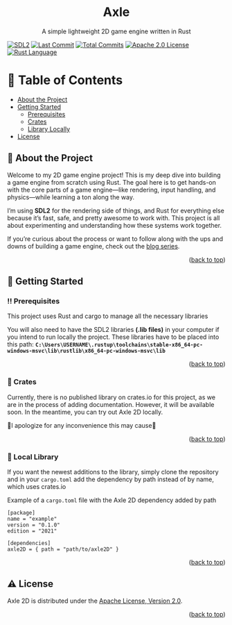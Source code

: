 <a id="readme-top"></a>

<!-- PROJECT LOGO -->
<!--<br />-->
<div align="center">
  <!--<a href="https://github.com/github_username/repo_name">
    <img src="images/logo.png" alt="Logo" width="80" height="80">
  </a>-->

  <h1 align="center">Axle</h1>

  <p align="center">
    A simple lightweight 2D game engine written in Rust
    <!--<br />
    <a href="https://github.com/github_username/repo_name"><strong>Explore the docs »</strong></a>
    <br />
    <br />
    <a href="https://github.com/github_username/repo_name">View Demo</a>
    ·
    <a href="https://github.com/github_username/repo_name/issues/new?labels=bug&template=bug-report---.md">Report Bug</a>
    ·
    <a href="https://github.com/github_username/repo_name/issues/new?labels=enhancement&template=feature-request---.md">Request Feature</a>-->
  </p>
</div>
  
  

<!-- PROJECT SHIELDS -->
<!--
*** I'm using markdown "reference style" links for readability.
*** Reference links are enclosed in brackets [ ] instead of parentheses ( ).
*** See the bottom of this document for the declaration of the reference variables
*** for contributors-url, forks-url, etc. This is an optional, concise syntax you may use.
*** https://www.markdownguide.org/basic-syntax/#reference-style-links
-->
[![SDL2][SDL2-shield]][SDL2-url]
[![Last Commit][last-commit-shield]][last-commit-url]
[![Total Commits][total-commits-shield]][total-commits-url]
[![Apache 2.0 License][license-shield]][license-url]
[![Rust Language][rust-shield]][rust-url]


<!-- Table of Contents -->
# :notebook_with_decorative_cover: Table of Contents

- [About the Project](#star2-about-the-project)
  <!--* [Screenshots](#camera-screenshots)
  * [Tech Stack](#space_invader-tech-stack)
  * [Environment Variables](#key-environment-variables)-->
- [Getting Started](#toolbox-getting-started)
  * [Prerequisites](#bangbang-prerequisites)
  <!-- * [Installation](#gear-installation)-->
  * [Crates](#triangular_flag_on_post-crates)
  * [Library Locally](#running-local-library)
  <!--- [Contributing](#wave-contributing)-->
- [License](#warning-license)

  

<!-- About the Project -->
## :star2: About the Project

Welcome to my 2D game engine project! This is my deep dive into building a game engine from scratch using Rust. The goal here is to get hands-on with the core parts of a game engine—like rendering, input handling, and physics—while learning a ton along the way.

I’m using **SDL2** for the rendering side of things, and Rust for everything else because it’s fast, safe, and pretty awesome to work with. This project is all about experimenting and understanding how these systems work together.

If you’re curious about the process or want to follow along with the ups and downs of building a game engine, check out the [blog series][blog-series].

<p align="right">(<a href="#readme-top">back to top</a>)</p>


<!-- Getting Started -->
## 	:toolbox: Getting Started

<!-- Prerequisites -->
### :bangbang: Prerequisites

This project uses Rust and cargo to manage all the necessary libraries

You will also need to have the SDL2 libraries **(.lib files)** in your computer if you intend to run locally the project.
These libraries have to be placed into this path: **`C:\Users\USERNAME\.rustup\toolchains\stable-x86_64-pc-windows-msvc\lib\rustlib\x86_64-pc-windows-msvc\lib`**

<p align="right">(<a href="#readme-top">back to top</a>)</p>


<!-- Installation -->
<!--### :gear: Installation

To install the project simply clone this respository

```bash
  git clone https://github.com/Estiknok/KyodoBackend.git
  cd KyodoBackend
```

Now only excecute the following commands on a terminal inside the project to install the dependencies and setup the project

```bash
  npm i
  npm run build
```
-->

<!-- Crates library-->
### :triangular_flag_on_post: Crates

Currently, there is no published library on crates.io for this project, as we are in the process of adding documentation. However, it will be available soon. In the meantime, you can try out Axle 2D locally. 

🙏I apologize for any inconvenience this may cause🙏

<p align="right">(<a href="#readme-top">back to top</a>)</p>


<!-- Run Locally -->
### :running: Local Library

If you want the newest additions to the library, simply clone the repository and in your `cargo.toml` add the dependency by path instead of by name, which uses crates.io

Example of a `cargo.toml` file with the Axle 2D dependency added by path
```
[package]
name = "example"
version = "0.1.0"
edition = "2021"

[dependencies]
axle2D = { path = "path/to/axle2D" }
```

<p align="right">(<a href="#readme-top">back to top</a>)</p>


<!-- Contributing -->
<!--## :wave: Contributing

<a href="https://github.com/Estiknok/KyodoBackend/graphs/contributors">
  <img src="https://contrib.rocks/image?repo=Estiknok/KyodoBackend" />
</a>


Contributions are always welcome!-->

<!-- License -->
## :warning: License

Axle 2D is distributed under the [Apache License, Version 2.0][license-url].

<p align="right">(<a href="#readme-top">back to top</a>)</p>


<!-- MARKDOWN LINKS & IMAGES -->
<!-- https://www.markdownguide.org/basic-syntax/#reference-style-links -->
[license-shield]: https://img.shields.io/github/license/Estikno/axle2d.svg?style=for-the-badge
[license-url]: https://github.com/Estikno/axle2D/blob/main/LICENSE
[last-commit-shield]: https://img.shields.io/github/last-commit/Estikno/axle2D.svg?style=for-the-badge
[last-commit-url]: https://github.com/Estikno/axle2D/blob/main
[total-commits-shield]: https://img.shields.io/github/commit-activity/t/Estikno/axle2D.svg?style=for-the-badge
[total-commits-url]: https://github.com/Estikno/axle2D/commits/main/
[product-screenshot]: images/screenshot.png
[blog-series]: https://estikno.github.io/tags/game-engine
[Rust-shield]: https://img.shields.io/badge/Rust-000000?style=for-the-badge&logo=rust&logoColor=white
[Rust-url]: https://www.rust-lang.org/
[SDL2-shield]: https://img.shields.io/badge/SDL2-0769AD?style=for-the-badge&logo=SDL&logoColor=white
[SDL2-url]: https://www.libsdl.org/
